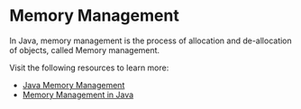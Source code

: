 # Memory Management

In Java, memory management is the process of allocation and de-allocation of objects, called Memory management.

Visit the following resources to learn more:

- [Java Memory Management](https://www.geeksforgeeks.org/java-memory-management/)
- [Memory Management in Java](https://www.javatpoint.com/memory-management-in-java)